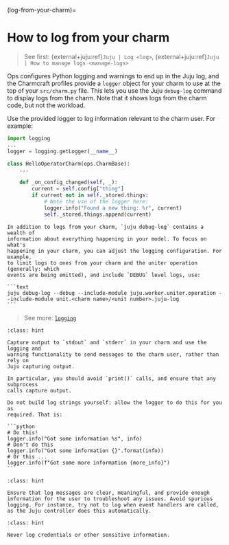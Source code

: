 (log-from-your-charm)=
# How to log from your charm

> See first: {external+juju:ref}`Juju | Log <log>`, {external+juju:ref}`Juju | How to manage logs <manage-logs>`

Ops configures Python logging and warnings to end up in the Juju log, and the
Charmcraft profiles provide a `logger` object for your charm to use at the top
of your `src/charm.py` file. This lets you use the Juju `debug-log` command to
display logs from the charm. Note that it shows logs from the charm code, but
not the workload.

Use the provided logger to log information relevant to the charm user. For
example:

```python
import logging
...
logger = logging.getLogger(__name__)

class HelloOperatorCharm(ops.CharmBase):
    ...

    def _on_config_changed(self, _):
        current = self.config["thing"]
        if current not in self._stored.things:
            # Note the use of the logger here:
            logger.info("Found a new thing: %r", current)
            self._stored.things.append(current)
```

````{tip}
In addition to logs from your charm, `juju debug-log` contains a wealth of
information about everything happening in your model. To focus on what's
happening in your charm, you can adjust the logging configuration. For example,
to limit logs to ones from your charm and the uniter operation (generally: which
events are being emitted), and include `DEBUG` level logs, use:

```text
juju debug-log --debug --include-module juju.worker.uniter.operation --include-module unit.<charm name>/<unit number>.juju-log
```

````

> See more: [`logging`](https://docs.python.org/3/library/logging.html)

```{admonition} Best practice
:class: hint

Capture output to `stdout` and `stderr` in your charm and use the logging and
warning functionality to send messages to the charm user, rather than rely on
Juju capturing output.

In particular, you should avoid `print()` calls, and ensure that any subprocess
calls capture output.
```

````{tip}
Do not build log strings yourself: allow the logger to do this for you as
required. That is:

```python
# Do this!
logger.info("Got some information %s", info)
# Don't do this
logger.info("Got some information {}".format(info))
# Or this ...
logger.info(f"Got some more information {more_info}")
```
````

```{admonition} Best practice
:class: hint

Ensure that log messages are clear, meaningful, and provide enough information for the user to troubleshoot any issues. Avoid spurious logging. For instance, try not to log when event handlers are called, as the Juju controller does this automatically.
```

```{admonition} Best practice
:class: hint

Never log credentials or other sensitive information.
```
